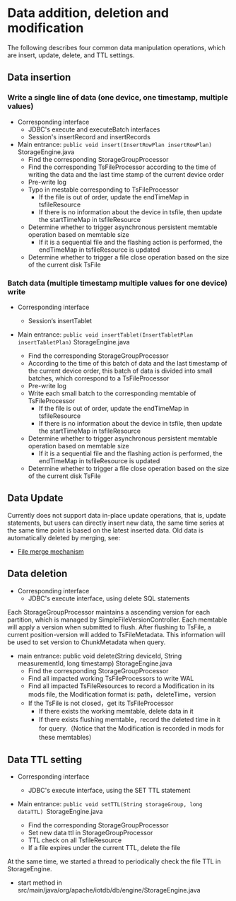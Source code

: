 <!--

    Licensed to the Apache Software Foundation (ASF) under one
    or more contributor license agreements.  See the NOTICE file
    distributed with this work for additional information
    regarding copyright ownership.  The ASF licenses this file
    to you under the Apache License, Version 2.0 (the
    "License"); you may not use this file except in compliance
    with the License.  You may obtain a copy of the License at
    
        http://www.apache.org/licenses/LICENSE-2.0
    
    Unless required by applicable law or agreed to in writing,
    software distributed under the License is distributed on an
    "AS IS" BASIS, WITHOUT WARRANTIES OR CONDITIONS OF ANY
    KIND, either express or implied.  See the License for the
    specific language governing permissions and limitations
    under the License.

-->

# Data addition, deletion and modification

The following describes four common data manipulation operations, which are insert, update, delete, and TTL settings.

## Data insertion

### Write a single line of data (one device, one timestamp, multiple values)

* Corresponding interface
  * JDBC's execute and executeBatch interfaces
  * Session's insertRecord and insertRecords
* Main entrance: ```public void insert(InsertRowPlan insertRowPlan)```   StorageEngine.java
  * Find the corresponding StorageGroupProcessor
  * Find the corresponding TsFileProcessor according to the time of writing the data and the last time stamp of the current device order
  * Pre-write log
  * Typo in mestable corresponding to TsFileProcessor
      * If the file is out of order, update the endTimeMap in tsfileResource
      * If there is no information about the device in tsfile, then update the startTimeMap in tsfileResource
  * Determine whether to trigger asynchronous persistent memtable operation based on memtable size
      * If it is a sequential file and the flashing action is performed, the endTimeMap in tsfileResource is updated
  * Determine whether to trigger a file close operation based on the size of the current disk TsFile

### Batch data (multiple timestamp multiple values for one device) write

* Corresponding interface
	* Session‘s insertTablet

* Main entrance: ```public void insertTablet(InsertTabletPlan insertTabletPlan)```  StorageEngine.java
    * Find the corresponding StorageGroupProcessor
	* According to the time of this batch of data and the last timestamp of the current device order, this batch of data is divided into small batches, which correspond to a TsFileProcessor
	* Pre-write log
	* Write each small batch to the corresponding memtable of TsFileProcessor
	    * If the file is out of order, update the endTimeMap in tsfileResource
	    * If there is no information about the device in tsfile, then update the startTimeMap in tsfileResource
	* Determine whether to trigger asynchronous persistent memtable operation based on memtable size
	    * If it is a sequential file and the flashing action is performed, the endTimeMap in tsfileResource is updated
	* Determine whether to trigger a file close operation based on the size of the current disk TsFile


## Data Update

Currently does not support data in-place update operations, that is, update statements, but users can directly insert new data, the same time series at the same time point is based on the latest inserted data.
Old data is automatically deleted by merging, see:

* [File merge mechanism](/SystemDesign/StorageEngine/MergeManager.html)

## Data deletion

* Corresponding interface
  * JDBC's execute interface, using delete SQL statements

Each StorageGroupProcessor maintains a ascending version for each partition, which is managed by SimpleFileVersionController.
Each memtable will apply a version when submitted to flush. After flushing to TsFile, a current position-version will added to TsFileMetadata. 
This information will be used to set version to ChunkMetadata when query.

* main entrance: public void delete(String deviceId, String measurementId, long timestamp) StorageEngine.java
  * Find the corresponding StorageGroupProcessor
  * Find all impacted working TsFileProcessors to write WAL
  * Find all impacted TsFileResources to record a Modification in its mods file, the Modification format is: path，deleteTime，version
  * If the TsFile is not closed，get its TsFileProcessor
    * If there exists the working memtable, delete data in it
    * If there exists flushing memtable，record the deleted time in it for query.（Notice that the Modification is recorded in mods for these memtables）

## Data TTL setting

* Corresponding interface
	* JDBC's execute interface, using the SET TTL statement

* Main entrance: ```public void setTTL(String storageGroup, long dataTTL) ```StorageEngine.java
    * Find the corresponding StorageGroupProcessor
    * Set new data ttl in StorageGroupProcessor
    * TTL check on all TsfileResource
    * If a file expires under the current TTL, delete the file

At the same time, we started a thread to periodically check the file TTL in StorageEngine.

- start method in src/main/java/org/apache/iotdb/db/engine/StorageEngine.java